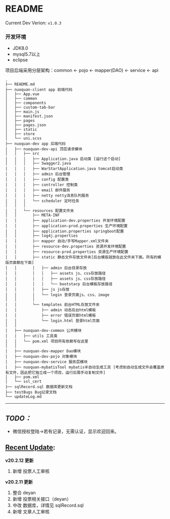 README
======
Current Dev Verion: `v1.0.3`

### 开发环境
- JDK8.0
- mysql5.7以上
- eclipse

项目后端采用分层架构：common <- pojo <- mapper(DAO) <- service <- api
```
.
├── README.md  
├── nuoquan-client app 前端代码
│   ├── App.vue  
│   ├── common  
│   ├── components  
│   ├── custom-tab-bar  
│   ├── main.js  
│   ├── manifest.json  
│   ├── pages  
│   ├── pages.json  
│   ├── static  
│   ├── store  
│   └── uni.scss  
├── nuoquan-dev app 后端代码
│   ├── nuoquan-dev-api 顶层请求模块
│   │   ├── src
│   │   │   ├── Application.java 启动类 [运行这个启动]
│   │   │   ├── Swagger2.java
│   │   │   ├── WarStartApplication.java tomcat启动类
│   │   │   ├── admin 后台管理
│   │   │   ├── config 配置类
│   │   │   ├── controller 控制类
│   │   │   ├── email 邮件服务
│   │   │   ├── netty netty消息队列服务
│   │   │   └── scheduler 定时任务
│   │   │
│   │   └── resources 配置文件夹
│   │       ├── META-INF
│   │       ├── application-dev.properties 开发环境配置
│   │       ├── application-prod.properties 生产环境配置
│   │       ├── application.properties springboot配置
│   │       ├── log4j.properties
│   │       ├── mapper 自动/手写Mapper.xml文件夹
│   │       ├── resource-dev.properties 资源开发环境配置
│   │       ├── resource-prod.properties 资源生产环境配置
│   │       ├── static 静态文件存放文件夹[后台模版就放在此文件夹下面。所有的模版页面都在下面]
│   │       │   ├── admin 后台目录存放
│   │       │   │   ├── assets js、css存放路径
│   │       │   │   ├── assets js、css存放路径
│   │       │   │   └── bootstarp 后台模板存放路径
│   │       │   ├── js js存放
│   │       │   └── login 登录页面js、css、image
│   │       │
│   │       └── templates 前台HTML存放文件夹
│   │           ├── admin 动态后台html模板
│   │           ├── error 错误页面html模板
│   │           └── login.html 登录html页面
│   │
│   ├── nuoquan-dev-common 公共模块
│   │   ├── utils 工具类
│   │   └── pom.xml 项目所有依赖写在这里
│   │
│   ├── nuoquan-dev-mapper Dao模块
│   ├── nuoquan-dev-pojo 对象模块
│   ├── nuoquan-dev-service 服务层模块
│   ├── nuoquan-mybatisTool mybatis半自动生成工具 [考虑到自动生成文件会覆盖原有文件，因此把它独立成一个项目，运行后需手动复制文件]
│   ├── pom.xml  
│   └── ssl_cert  
├── sqlRecord.sql 数据库更新文档
├── testBugs Bug记录文档 
└── updateLog.md  
```
******
## *TODO：* ##
- 微信授权登陆->若有记录，无需认证，显示欢迎回来。

## [Recent Update](./updateLog.md): ##
**v20.2.12 更新**
1. 新增 投票人工审核

**v20.2.11 更新**
1. 整合 deyan
2. 新增 投票相关接口（deyan）
3. 中改 数据库，详情见 sqlRecord.sql
4. 新增 文章人工审核
